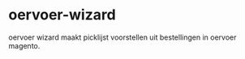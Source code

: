 oervoer-wizard
==============

oervoer wizard maakt picklijst voorstellen uit bestellingen in oervoer magento.
